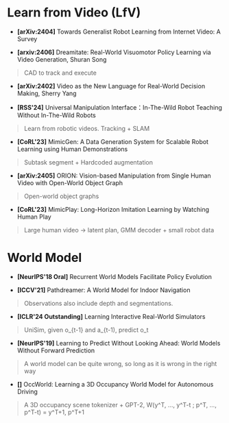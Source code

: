 # Learn from Video (LfV)

* **[arXiv:2404]** Towards Generalist Robot Learning from Internet Video: A Survey

* **[arxiv:2406]** Dreamitate: Real-World Visuomotor Policy Learning via Video Generation, Shuran Song
> CAD to track and execute

* **[arXiv:2402]** Video as the New Language for Real-World Decision Making, Sherry Yang

* **[RSS'24]** Universal Manipulation Interface：In-The-Wild Robot Teaching Without In-The-Wild Robots
> Learn from robotic videos. Tracking + SLAM

* **[CoRL'23]** MimicGen: A Data Generation System for Scalable Robot Learning using Human Demonstrations
> Subtask segment + Hardcoded augmentation

* **[arXiv:2405]** ORION: Vision-based Manipulation from Single Human Video with Open-World Object Graph
> Open-world object graphs

* **[CoRL'23]** MimicPlay: Long-Horizon Imitation Learning by Watching Human Play
> Large human video -> latent plan, GMM decoder + small robot data

# World Model

* **[NeurIPS'18 Oral]** Recurrent World Models Facilitate Policy Evolution

* **[ICCV'21]** Pathdreamer: A World Model for Indoor Navigation
> Observations also include depth and segmentations.

* **[ICLR'24 Outstanding]** Learning Interactive Real-World Simulators
> UniSim, given o_{t-1} and a_{t-1), predict o_t

* **[NeurIPS'19]** Learning to Predict Without Looking Ahead: World Models Without Forward Prediction
> A world model can be quite wrong, so long as it is wrong in the right way

* **[]** OccWorld: Learning a 3D Occupancy World Model for Autonomous Driving
> A 3D occupancy scene tokenizer + GPT-2, W(y^T, ..., y^T-t ; p^T, ..., p^T-t) = y^T+1, p^T+1
